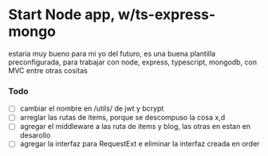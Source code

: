 # Start Node app, w/ts-express-mongo

estaria muy bueno para mi yo del futuro, es una buena plantilla preconfigurada, para trabajar con node, express, typescript, mongodb, con MVC entre otras cositas

### Todo

- [ ] cambiar el nombre en /utils/ de jwt y bcrypt
- [ ] arreglar las rutas de items, porque se descompuso la cosa  x,d
- [ ] agregar el middleware a las ruta de items y blog, las otras en estan en desarollo
- [ ] agregar la interfaz para RequestExt  e eliminar la interfaz creada en order
